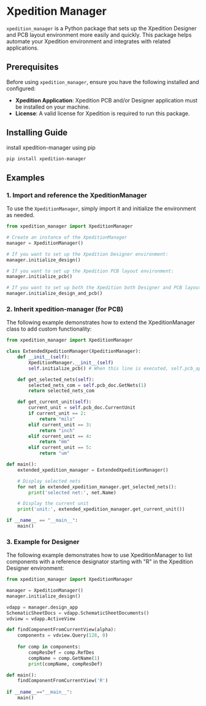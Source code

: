 # Xpedition Manager

`xpedition_manager` is a Python package that sets up the Xpedition Designer and PCB layout environment more easily and quickly. This package helps automate your Xpedition environment and integrates with related applications.

## Prerequisites

Before using `xpedition_manager`, ensure you have the following installed and configured:

- **Xpedition Application**: Xpedition PCB and/or Designer application must be installed on your machine.
- **License**: A valid license for Xpedition is required to run this package.

## Installing Guide

install xpedition-manager using pip
```bash
pip install xpedition-manager
```
## Examples
### 1. Import and reference the XpeditionManager
To use the `XpeditionManager`, simply import it and initialize the environment as needed.
```python
from xpedition_manager import XpeditionManager

# Create an instance of the XpeditionManager
manager = XpeditionManager()

# If you want to set up the Xpedition Designer environment:
manager.initialize_design()

# If you want to set up the Xpedition PCB layout environment:
manager.initialize_pcb()

# If you want to set up both the Xpedition both Designer and PCB layout environments:
manager.initialize_design_and_pcb()
```

### 2. Inherit xpedition-manager (for PCB)
The following example demonstrates how to extend the XpeditionManager class to add custom functionality:
```python
from xpedition_manager import XpeditionManager

class ExtendedXpeditionManager(XpeditionManager):
    def __init__(self):
        XpeditionManager.__init__(self) 
        self.initialize_pcb() # When this line is executed, self.pcb_app and self.pcb_doc are determined.

    def get_selected_nets(self):
        selected_nets_com = self.pcb_doc.GetNets(1)
        return selected_nets_com

    def get_current_unit(self):
        current_unit = self.pcb_doc.CurrentUnit
        if current_unit == 2:
            return "mils"
        elif current_unit == 3:
            return "inch"
        elif current_unit == 4:
            return "mm"
        elif current_unit == 5:
            return "um"

def main():
    extended_xpedition_manager = ExtendedXpeditionManager()

    # Display selected nets
    for net in extended_xpedition_manager.get_selected_nets():
        print('selected net:', net.Name)

    # Display the current unit
    print('unit:', extended_xpedition_manager.get_current_unit())

if __name__ == "__main__":
    main()

```

### 3. Example for Designer
The following example demonstrates how to use XpeditionManager to list components with a reference designator starting with "R" in the Xpedition Designer environment:
```python
from xpedition_manager import XpeditionManager

manager = XpeditionManager()
manager.initialize_design()

vdapp = manager.design_app
SchematicSheetDocs = vdapp.SchematicSheetDocuments() 
vdview = vdapp.ActiveView 

def findComponentFromCurrentView(alpha):
    components = vdview.Query(128, 0)
    
    for comp in components:
        compResDef = comp.RefDes
        compName = comp.GetName(1)
        print(compName, compResDef)

def main():
    findComponentFromCurrentView('R')
    
if __name__=="__main__":
    main()
```



